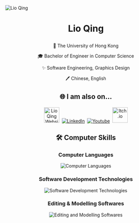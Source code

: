 ![Lio Qing](https://github.com/user-attachments/assets/073d20b6-33f3-47f9-8652-d8295fea2aec)

# <p align=center>Lio Qing</p>
 
<p align="center">🏫 The University of Hong Kong</p>

<p align="center">🎓 Bachelor of Engineer in Computer Science</p>

<p align="center">✨ Software Engineering, Graphics Design</p>

<p align="center">🖊️ Chinese, English</p>

## <p align="center">🌐 I am also on...</p>

<p align="center">
  <a href="https://lioqing.com/"><img src="https://github.com/user-attachments/assets/190e2dd9-169e-4d77-8086-2941558beaa2" alt="Lio Qing Website" width="48"/></a>&nbsp;
  <a href="https://www.linkedin.com/in/lioqyz"><img src="https://go-skill-icons.vercel.app/api/icons?i=linkedin" alt="LinkedIn"/></a>‎&nbsp;
  <a href="https://www.youtube.com/channel/UCaFCzFMlwCNpEj8l_273fkQ"><img src="https://go-skill-icons.vercel.app/api/icons?i=youtube" alt="Youtube"/></a>&nbsp;
  <a href="https://lio-qing.itch.io/"><img src="https://go-skill-icons.vercel.app/api/icons?i=itchio" alt="Itch.io" width="48"/></a>
</p>

## <p align="center">🛠️ Computer Skills</p>

### <p align="center">Computer Languages</p>

<p align="center">
  <img src="https://go-skill-icons.vercel.app/api/icons?i=cpp,py,rust,cs,ts,haskell,java,html" alt="Computer Languages"/>
</p>

### <p align="center">Software Development Technologies</p>

<p align="center">
  <img src="https://go-skill-icons.vercel.app/api/icons?i=git,docker,gcp,azure,aws,django,dotnet,wasm" alt="Software Development Technologies"/>
</p>

### <p align="center">Editing & Modelling Softwares</p>

<p align="center">
  <img src="https://go-skill-icons.vercel.app/api/icons?i=ps,ai,pr,blender" alt="Editing and Modelling Softwares"/>
</p>
